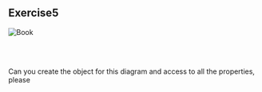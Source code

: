 ## Exercise5

![Book](https://github.com/Laknonglak/JSD5-WEB-JS2-Exercise4/assets/67027761/c9ae93c3-afc7-42e6-9b98-450adb0f1d43)

<br>
<br>

Can you create the object for this diagram and access to all the properties, please 